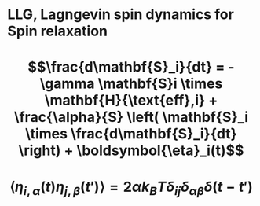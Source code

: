 # LLG, Lagngevin spin dynamics for Spin relaxation 

# $$\frac{d\mathbf{S}_i}{dt} = -\gamma \mathbf{S}i \times \mathbf{H}{\text{eff},i} + \frac{\alpha}{S} \left( \mathbf{S}_i \times \frac{d\mathbf{S}_i}{dt} \right) + \boldsymbol{\eta}_i(t)$$
# $$ \langle \eta_{i,\alpha}(t) \eta_{j,\beta}(t{\prime}) \rangle = 2 \alpha k_B T \delta_{ij} \delta_{\alpha\beta} \delta(t - t{\prime}) $$